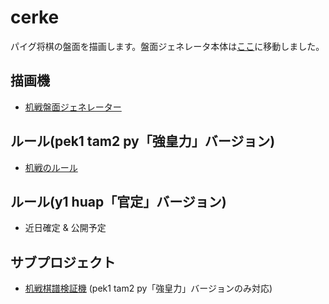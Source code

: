 # cerke
パイグ将棋の盤面を描画します。盤面ジェネレータ本体は[ここ](https://sozysozbot.github.io/cerke/generator.html)に移動しました。

## 描画機

- [机戦盤面ジェネレーター](https://sozysozbot.github.io/cerke/generator.html)

## ルール(pek1 tam2 py「強皇力」バージョン)
<!-- outdated [机戦（パイグ将棋）](https://sites.google.com/site/syxobo/airu-gong-he-guo-wen-hua-ting/ji-zhan-paigu-jiang-qi) 記述が少々古い -->
- [机戦のルール](https://drive.google.com/file/d/1kTSRYXsha-qoSWZr9dUiXXQFhxDPc64h/view)

## ルール(y1 huap「官定」バージョン)
- 近日確定 & 公開予定

## サブプロジェクト
- [机戦棋譜検証機](https://github.com/sozysozbot/cerke/tree/master/cerkefs) (pek1 tam2 py「強皇力」バージョンのみ対応)
